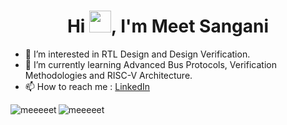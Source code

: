 
<h1 align="center">Hi <img src="https://github.com/TheDudeThatCode/TheDudeThatCode/raw/master/Assets/Hi.gif" style="width: 35px;
  height: 35px; max-width: 100%; display: inline-block;" data-target="animated-image.originalImage">, I'm Meet Sangani</h1>
  
- 👀 I’m interested in RTL Design and Design Verification.
- 🌱 I’m currently learning Advanced Bus Protocols, Verification Methodologies and RISC-V Architecture.
- 📫 How to reach me : [LinkedIn](https://www.linkedin.com/in/meetsangani/)

<p><img align="left" src="https://github-readme-stats.vercel.app/api/top-langs?username=meeeeet&show_icons=true&theme=dark&locale=en&layout=compact" alt="meeeeet" /></p>


<p align="left"> <img src="https://komarev.com/ghpvc/?username=meeeeet&label=Profile%20views&color=306382&style=plastic" alt="meeeeet" /> </p>



